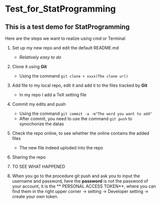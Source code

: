 # Test_for_StatProgramming
This is a test demo for StatProgramming
---

Here are the steps we want to realize using cmd or Terminal
1. Set up my new  repo and edit the default README.md
    * *Relatively easy to do*

2. Clone it using **Git**
    * Using the command `git clone + xxxx(The clone url)`

3. Add file to my local repo, edit it and add it to the files tracked by **Git**
    * In my repo I add a TeX setting file

4. Commit my edits and push
    * Using the command `git commit -a -m"The word you want to add"`
    * After commit, you need to use the command `git push` to synochorize the datas
    
5. Check the repo online, to see whether the online contains the added files
    * The new file indeed uploded into the repo

6. Sharing the repo

7. TO SEE WHAT HAPPENED

8. When you go to the procedure git push and ask you to input the username and password, here the **password** is not the password of your account, it is the ** PERSONAL ACCESS TOKEN**, where you can find them in the right upper corner -> setting -> Developer setting -> create your own token.